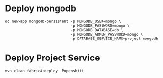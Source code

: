 # Deploy mongodb

```shell
oc new-app mongodb-persistent -p MONGODB_USER=mongo \
                              -p MONGODB_PASSWORD=mongo \
                              -p MONGODB_DATABASE=db \
                              -p MONGODB_ADMIN_PASSWORD=mongo \
                              -p DATABASE_SERVICE_NAME=project-mongodb
```

# Deploy Project Service

```shell
mvn clean fabric8:deploy -Popenshift
```
